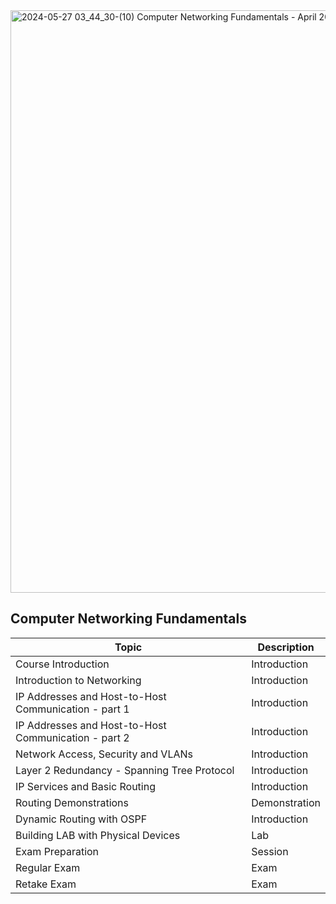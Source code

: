 

<img width="932" alt="2024-05-27 03_44_30-(10) Computer Networking Fundamentals - April 2025 @SoftUni _ Facebook" src="https://github.com/svetlanasieber/Software-Engineering--Path-SoftUni/assets/135451084/9188e50b-b731-47b9-b4a8-bfa6ee94055c">

## Computer Networking Fundamentals

| Topic                                                  | Description   |
|--------------------------------------------------------|---------------|
| Course Introduction                                    | Introduction  |
| Introduction to Networking                             | Introduction  |
| IP Addresses and Host-to-Host Communication - part 1   | Introduction  |
| IP Addresses and Host-to-Host Communication - part 2   | Introduction  |
| Network Access, Security and VLANs                     | Introduction  |
| Layer 2 Redundancy - Spanning Tree Protocol            | Introduction  |
| IP Services and Basic Routing                          | Introduction  |
| Routing Demonstrations                                 | Demonstration |
| Dynamic Routing with OSPF                              | Introduction  |
| Building LAB with Physical Devices                     | Lab           |
| Exam Preparation                                       | Session       |
| Regular Exam                                           | Exam          |
| Retake Exam                                            | Exam          |

